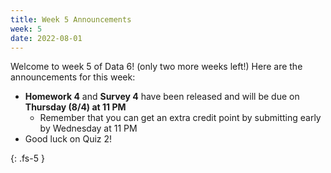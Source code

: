 ```yaml
---
title: Week 5 Announcements
week: 5
date: 2022-08-01
---
```


Welcome to week 5 of Data 6! (only two more weeks left!) Here are the announcements for this week:

* **Homework 4** and **Survey 4** have been released and will be due on **Thursday (8/4) at 11 PM**
    * Remember that you can get an extra credit point by submitting early by Wednesday at 11 PM
* Good luck on Quiz 2!

{: .fs-5 }
